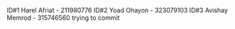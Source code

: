 ID#1 Harel Afriat - 211980776
ID#2 Yoad Ohayon - 323079103
ID#3 Avishay Memrod - 315746560
trying to commit

